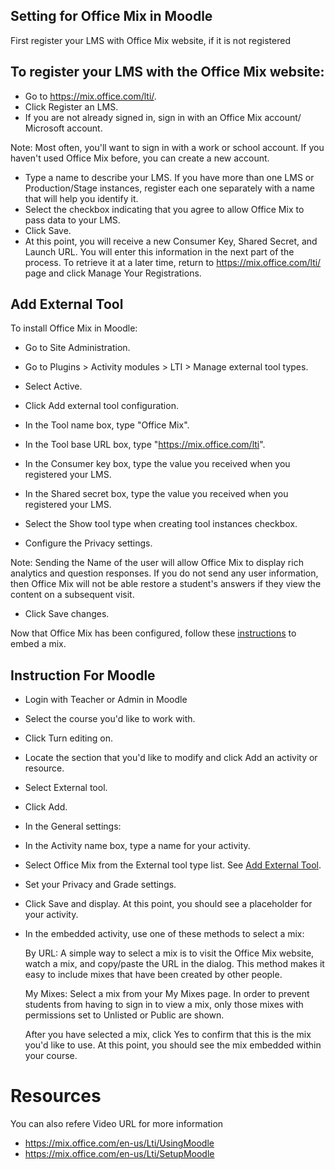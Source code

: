 
## Setting for Office Mix in Moodle

First register your LMS with Office Mix website, if it is not registered 

## To register your LMS with the Office Mix website:
  * Go to https://mix.office.com/lti/.
  * Click Register an LMS.
  * If you are not already signed in, sign in with an Office Mix account/ Microsoft account. 
  
  Note: Most often, you'll want to sign in with a work or school account. If you haven't used Office Mix before, 
  you can create a new account.
  * Type a name to describe your LMS. If you have more than one LMS or Production/Stage instances, 
  register each one separately with a name that will help you identify it.
  * Select the checkbox indicating that you agree to allow Office Mix to pass data to your LMS.
  * Click Save.
  * At this point, you will receive a new Consumer Key, Shared Secret, and Launch URL. 
  You will enter this information in the next part of the process. 
  To retrieve it at a later time, return to https://mix.office.com/lti/ page and click Manage Your Registrations.
  

Add External Tool
-----------------

To install Office Mix in Moodle:

  * Go to Site Administration.
  * Go to Plugins > Activity modules > LTI > Manage external tool types.
  * Select Active.
  * Click Add external tool configuration.
  * In the Tool name box, type "Office Mix".
  * In the Tool base URL box, type "https://mix.office.com/lti".
  * In the Consumer key box, type the value you received when you registered your LMS.
  * In the Shared secret box, type the value you received when you registered your LMS.
  * Select the Show tool type when creating tool instances checkbox.

  * Configure the Privacy settings.
    
  Note: Sending the Name of the user will allow Office Mix to display rich analytics and question responses. 
  If you do not send any user information, then Office Mix will not be able restore a student's answers 
  if they view the content on a subsequent visit.

  * Click Save changes.
  
Now that Office Mix has been configured, follow these [instructions](#instruction-for-moodle) to embed a mix.  



  
  
## Instruction For Moodle

  * Login with Teacher or Admin in Moodle
  * Select the course you'd like to work with.
  * Click Turn editing on.
  * Locate the section that you'd like to modify and click Add an activity or resource.
  * Select External tool.
  * Click Add.
  * In the General settings:
  * In the Activity name box, type a name for your activity.
  * Select Office Mix from the External tool type list. See [Add External Tool](#add-external-tool).
  * Set your Privacy and Grade settings.
  * Click Save and display. At this point, you should see a placeholder for your activity.
  * In the embedded activity, use one of these methods to select a mix:
  
    By URL: A simple way to select a mix is to visit the Office Mix website, watch a mix, and copy/paste the URL in the dialog. This method makes it easy to include mixes that have been created by other people.

    My Mixes: Select a mix from your My Mixes page. In order to prevent students from having to sign in to view a mix, only those mixes with permissions set to Unlisted or Public are shown.
    
    After you have selected a mix, click Yes to confirm that this is the mix you'd like to use.
    At this point, you should see the mix embedded within your course.
    
 
Resources
=========

You can also refere Video URL for more information

-   <https://mix.office.com/en-us/Lti/UsingMoodle>
-   <https://mix.office.com/en-us/Lti/SetupMoodle>
    
    
    

